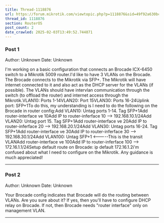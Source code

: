 ```yaml
---
title: Thread-1118876
url: https://forum.mikrotik.com/viewtopic.php?p=1118876&sid=49f92a630bc7970d8ca50523be880e8f#p1118876
thread_id: 1118876
section: RouterOS
post_count: 2
date_crawled: 2025-02-03T13:49:52.744871
---
```


### Post 1
Author: Unknown
Date: Unknown

I'm working on a basic configuration that connects an Brocade ICX-6450 switch to a Mikrotik 5009 router.I'd like to have 3 VLANs on the Brocade. The Brocade connects to the Mikrotik via SFP+. The Mikrotik will have internet connected to it and also act as the DHCP server for the VLANs (if possible). The VLANs should have intervlan communication through the switch (to offload the router) and internet access through the Mikrotik.VLAN10: Ports 1-14VLAN20: Port 15VLAN30: Ports 16-24Uplink port: SFP+1To do this, my understanding is I need to do the following on the Brocade in router config:Add VLAN10: Untag ports 1-14. Tag SFP+1Add router-interface ve 10Add IP to router-inferface 10 --> 192.168.10.1/24Add VLAN20: Untag port 15. Tag SFP+1Add router-interface ve 20Add IP to router-inferface 20 --> 192.168.20.1/24Add VLAN30: Untag ports 16-24. Tag SFP+1Add router-interface ve 30Add IP to router-inferface 30 --> 192.168.30.1/24Add VLAN100: Untag SFP+1 <-----This is the transit VLANAdd router-interface ve 100Add IP to router-inferface 100 --> 172.16.1.1/24Setup default route on Brocade: ip default 172.16.1.2i'm confused about what I need to configure on the Mikrotik. Any guidance is much appreciated!

---
### Post 2
Author: Unknown
Date: Unknown

Your Brocade config indicates that Brocade will do the routing between VLANs. Are you sure about it? If yes, then you'll have to configure DHCP relay on Brocade. If not, then Brocade needs "router interface" only on management VLAN.

---
